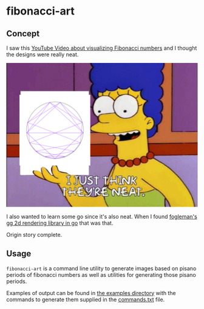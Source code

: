 # fibonacci-art

## Concept

I saw this [YouTube Video about visualizing Fibonacci numbers](https://youtu.be/o1eLKODSCqw) and I thought the designs were really neat.

![neat](./a_meme.png)

I also wanted to learn some go since it's also neat.
When I found  [fogleman's gg 2d rendering library in go](https://github.com/fogleman/gg) that was that.

Origin story complete.

## Usage

`fibonacci-art` is a command line utility to generate images based on pisano periods of fibonacci numbers as well as utilities for generating those pisano periods. 

Examples of output can be found in [the examples directory](./examples) with the commands to generate them supplied in the [commands.txt](./examples/commands.txt) file.
